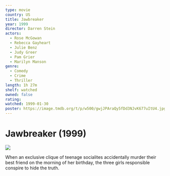 ```yaml
---
type: movie
country: US
title: Jawbreaker
year: 1999
director: Darren Stein
actors:
  - Rose McGowan
  - Rebecca Gayheart
  - Julie Benz
  - Judy Greer
  - Pam Grier
  - Marilyn Manson
genre:
  - Comedy
  - Crime
  - Thriller
length: 1h 27m
shelf: watched
owned: false
rating:
watched: 1999-01-30
poster: https://image.tmdb.org/t/p/w500/gwjJPAraQy5fDd3NJvK677uItU4.jpg
---
```


# Jawbreaker (1999)

![](https://image.tmdb.org/t/p/w500/gwjJPAraQy5fDd3NJvK677uItU4.jpg)

When an exclusive clique of teenage socialites accidentally murder their best friend on the morning of her birthday, the three girls responsible conspire to hide the truth.